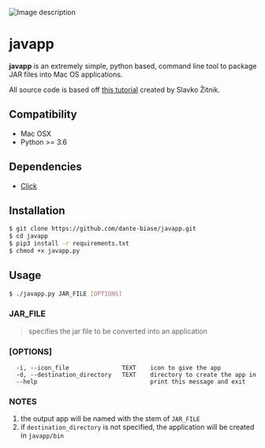 ![Image description](https://i.ibb.co/mzXDq1t/javapp.png)


# javapp

**javapp** is an extremely simple, python based, command line tool to package JAR files into Mac OS applications.

All source code is based off [this tutorial](http://www.zitnik.si/wordpress/2016/02/21/creat.ing-a-mac-os-app-from-a-runnable-jar-file/) created by Slavko Žitnik.

## Compatibility
- Mac OSX
- Python >= 3.6

## Dependencies
- [Click](https://click.palletsprojects.com/en/7.x/#documentation)

## Installation

```bash
$ git clone https://github.com/dante-biase/javapp.git
$ cd javapp
$ pip3 install -r requirements.txt
$ chmod +x javapp.py
```

## Usage

```bash
$ ./javapp.py JAR_FILE [OPTIONS]
```

### JAR_FILE
> specifies the jar file to be converted into an application

### [OPTIONS]
```
  -i, --icon_file               TEXT    icon to give the app
  -d, --destination_directory   TEXT    directory to create the app in
  --help                                print this message and exit
```
### NOTES
1. the output app will be named with the stem of `JAR_FILE`
2. if `destination_directory` is not specified, the application will be created in `javapp/bin`
